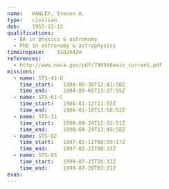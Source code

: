 ```yaml
---
name:	HAWLEY, Steven A.
type:	civilian
dob:	1951-12-12
qualifications:
  - BA in physics & astronomy
  - PhD in astronomy & astrophysics
timeinspace:	32d2h42m
references:
  - http://www.nasa.gov/pdf/740566main_current.pdf
missions:
  - name: STS-41-D
    time_start:   1984-08-30T12:41:50Z
    time_end:     1984-09-05T13:37:55Z
  - name: STS-61-C
    time_start:   1986-01-12T11:55Z
    time_end:     1986-01-18T13:58:52Z
  - name: STS-31
    time_start:   1990-04-24T12:33:51Z
    time_end:     1990-04-29T13:49:58Z
  - name: STS-82
    time_start:   1997-02-11T08:55:17Z
    time_end:     1997-02-21T08:33Z
  - name: STS-93
    time_start:   1999-07-23T16:31Z
    time_end:     1999-07-28T03:21Z
evas:
---
```

